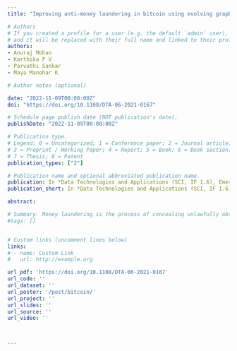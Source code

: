 ```yaml
---
title: "Improving anti-money laundering in bitcoin using evolving graph convolutions and deep neural decision forest"

# Authors
# If you created a profile for a user (e.g. the default `admin` user), write the username (folder name) here 
# and it will be replaced with their full name and linked to their profile.
authors:
- Anuraj Mohan
- Karthika P V
- Parvathi Sankar
- Maya Manohar K

# Author notes (optional)

date: "2022-11-09T00:00:00Z"
doi: "https://doi.org/10.1108/DTA-06-2021-0167"

# Schedule page publish date (NOT publication's date).
publishDate: "2022-11-09T00:00:00Z"

# Publication type.
# Legend: 0 = Uncategorized; 1 = Conference paper; 2 = Journal article;
# 3 = Preprint / Working Paper; 4 = Report; 5 = Book; 6 = Book section;
# 7 = Thesis; 8 = Patent
publication_types: ["2"]

# Publication name and optional abbreviated publication name.
publication: In *Data Technologies and Applications (SCI, IF 1.6), Emerald*
publication_short: In *Data Technologies and Applications (SCI, IF 1.6), Emerald*

abstract: 

# Summary. Money laundering is the process of concealing unlawfully obtained funds by presenting them as coming from a legitimate source. Criminals use crypto money laundering to hide the illicit origin of funds using a variety of methods. The most simplified form of bitcoin money laundering leans hard on the fact that transactions made in cryptocurrencies are pseudonymous, but open data gives more power to investigators and enables the crowdsourcing of forensic analysis. With the motive to curb these illegal activities, there exist various rules, policies and technologies collectively known as anti-money laundering (AML) tools. When properly implemented, AML restrictions reduce the negative effects of illegal economic activity while also promoting financial market integrity and stability, but these bear high costs for institutions. The purpose of this work is to motivate the opportunity to reconcile the cause of safety with that of financial inclusion, bearing in mind the limitations of the available data. The authors use the Elliptic dataset; to the best of the authors' knowledge, this is the largest labelled transaction dataset publicly available in any cryptocurrency
#tags: []


# Custom links (uncomment lines below)
links:
# - name: Custom Link
#   url: http://example.org

url_pdf: 'https://doi.org/10.1108/DTA-06-2021-0167'
url_code: ''
url_dataset: ''
url_poster: '/post/bitcoin/'
url_project: ''
url_slides: ''
url_source: ''
url_video: ''



---
```


